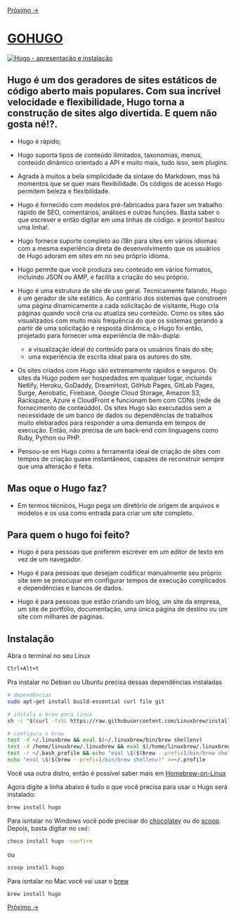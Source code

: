[Próximo ->](./comandos-basicos-theme-conteudo.md "Comandos básicos, theme e conteúdo")

# [GOHUGO](https://gohugo.io)

[![Hugo - apresentação e instalação](http://i3.ytimg.com/vi/opniOry4hOM/maxresdefault.jpg
)](https://www.youtube.com/watch?v=opniOry4hOM)

## Hugo é um dos geradores de sites estáticos de código aberto mais populares. Com sua incrível velocidade e flexibilidade, Hugo torna a construção de sites algo divertida. E quem não gosta né!?.

- Hugo é rápido;

- Hugo suporta tipos de conteúdo ilimitados, taxonomias, menus, conteúdo dinâmico orientado a API e muito mais, tudo isso, sem plugins.

- Agrada à muitos a bela simplicidade da sintaxe do Markdown, mas há momentos que se quer mais flexibilidade. Os códigos de acesso Hugo permitem beleza e flexibilidade.

- Hugo é fornecido com modelos pré-fabricados para fazer um trabalho rápido de SEO, comentários, análises e outras funções. Basta saber o que escrever e então digitar em uma linhas de código. e pronto! bastou uma linha!.

- Hugo fornece suporte completo ao i18n para sites em vários idiomas com a mesma experiência direta de desenvolvimento que os usuários de Hugo adoram em sites em no seu próprio idioma.

- Hugo permite que você produza seu conteúdo em vários formatos, incluindo JSON ou AMP, e facilita a criação do seu próprio.

- Hugo é uma estrutura de site de uso geral. Tecnicamente falando, Hugo é um gerador de site estático. Ao contrário dos sistemas que constroem uma página dinamicamente a cada solicitação de visitante, Hugo cria páginas quando você cria ou atualiza seu conteúdo. Como os sites são visualizados com muito mais frequência do que os sistemas gerando a partir de uma solicitação e resposta dinâmica, o Hugo foi então, projetado para fornecer uma experiência de mão-dupla:
   
    - a visualização ideal do conteúdo para os usuários finais do site;
    - uma experiência de escrita ideal para os autores do site.

- Os sites criados com Hugo são extremamente rápidos e seguros. Os sites da Hugo podem ser hospedados em qualquer lugar, incluindo Netlify, Heroku, GoDaddy, DreamHost, GitHub Pages, GitLab Pages, Surge, Aerobatic, Firebase, Google Cloud Storage, Amazon S3, Rackspace, Azure e CloudFront e funcionam bem com CDNs (rede de fornecimento de conteúddo). Os sites Hugo são executados sem a necessidade de um banco de dados ou dependências de trabalhos muito elebarados para responder a uma demanda em tempos de execução. Então, não precisa de um back-end com linguagens como Ruby, Python ou PHP.

- Pensou-se em Hugo como a ferramenta ideal de criação de sites com tempos de criação quase instantâneos, capazes de reconstruir sempre que uma alteração é feita.

## Mas oque o Hugo faz?

- Em termos técnicos, Hugo pega um diretório de origem de arquivos e modelos e os usa como entrada para criar um site completo.

## Para quem o hugo foi feito?

- Hugo é para pessoas que preferem escrever em um editor de texto em vez de um navegador.

- Hugo é para pessoas que desejam codificar manualmente seu próprio site sem se preocupar em configurar tempos de execução complicados e dependências e bancos de dados.

- Hugo é para pessoas que estão criando um blog, um site da empresa, um site de portfólio, documentação, uma única página de destino ou um site com milhares de páginas.

## Instalação

Abra o terminal no seu Linux 

```bash
Ctrl+Alt+t
```

Pra instalar no Debian ou Ubuntu precisa dessas dependências instaladas

```bash
# dependências
sudo apt-get install build-essential curl file git

# instala o brew para linux
sh -c "$(curl -fsSL https://raw.githubusercontent.com/Linuxbrew/install/master/install.sh)"

# configura o brew
test -d ~/.linuxbrew && eval $(~/.linuxbrew/bin/brew shellenv)
test -d /home/linuxbrew/.linuxbrew && eval $(/home/linuxbrew/.linuxbrew/bin/brew shellenv)
test -r ~/.bash_profile && echo "eval \$($(brew --prefix)/bin/brew shellenv)" >>~/.bash_profile
echo "eval \$($(brew --prefix)/bin/brew shellenv)" >>~/.profile
```

Você usa outra distro, então é possível saber mais em [Homebrew-on-Linux](https://docs.brew.sh/Homebrew-on-Linux)

Agora digite a linha abaixo é tudo o que você precisa para usar o Hugo será instalado:

```bash
brew install hugo
```

Para isntalar no Windows você pode precisar do [chocolatey](https://chocolatey.org/) ou do [scoop](https://scoop.sh/). Depois, basta digitar no ```cmd:```

```bat
choco install hugo -confirm
```

ou

```bat
scoop install hugo
```

Para isntalar no Mac você vai usar o [brew](https://brew.sh/)

```sh
brew install hugo
```

[Próximo ->](./comandos-basicos-theme-conteudo.md "Comandos básicos, theme e conteúdo")